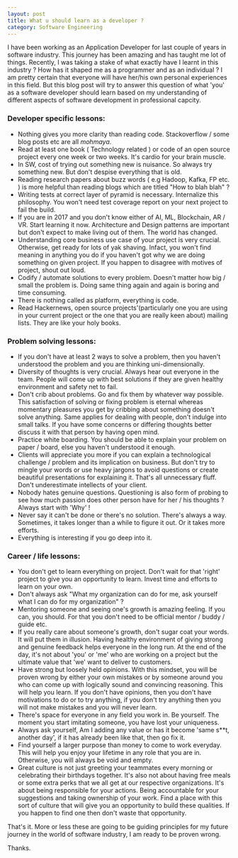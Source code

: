 ```yaml
---
layout: post
title: What u should learn as a developer ?
category: Software Engineering
---
```


I have been working as an Application Developer for last couple of years in software industry. This journey has been amazing and has taught me lot of things. Recently, I was taking a stake of what exactly have I learnt in this industry ? How has it shaped me as a programmer and as an individual ? I am pretty certain that everyone will have her/his own personal experiences in this field. But this blog post will try to answer this question of what 'you' as a software developer should learn based on my understanding of different aspects of software development in professional capcity.
 
### Developer specific lessons:
- Nothing gives you more clarity than reading code. Stackoverflow / some blog posts etc are all _mohmaya_.
- Read at least one book ( Technology related ) or code of an open source project every one week or two weeks. It's cardio for your brain muscle. 
- In SW, cost of trying out something new is nuisance. So always try something new. But don't despise everything that is old.
- Reading research papers about buzz words ( e.g Hadoop, Kafka, FP etc. ) is more helpful than reading blogs which are titled "How to blah blah"  ?
- Writing tests at correct layer of pyramid is necessary. Internalize this philosophy. You won't need test coverage report on your next project to fail the build.
- If you are in 2017 and you don't know either of AI, ML, Blockchain, AR / VR. Start learning it now. Architecture and Design patterns are important but don't expect to make living out of them. The world has changed.
- Understanding core business use case of your project is very crucial. Otherwise, get ready for lots of yak shaving. Infact, you won't find meaning in anything you do if you haven't got why we are doing something on given project. If you happen to disagree with motives of project, shout out loud.
- Codify / automate solutions to every problem. Doesn't matter how big / small the problem is. Doing same thing again and again is boring and time consuming.
- There is nothing called as platform, everything is code.
- Read Hackernews, open source projects'(particularly one you are using in your current project or the one that you are really keen about) mailing lists. They are like your holy books.

### Problem solving lessons:
- If you don't have at least 2 ways to solve a problem, then you haven't understood the problem and you are thinking uni-dimensionally.
- Diversity of thoughts is very crucial. Always hear out everyone in the team. People will come up with best solutions if they are given healthy environment and safety net to fail.
- Don't crib about problems. Go and fix them by whatever way possible. This satisfaction of solving or fixing problem is eternal whereas momentary pleasures you get by cribbing about something doesn't solve anything. Same applies for dealing with people, don't indulge into small talks. If you have some concerns or differing thoughts better discuss it with that person by having open mind.
- Practice white boarding. You should be able to explain your problem on paper / board, else you haven't understood it enough.
- Clients will appreciate you more if you can explain a technological challenge / problem and its implication on business. But don't try to mingle your words or use heavy jargons to avoid questions or create beautiful presentations for explaining it. That's all unnecessary fluff. Don't underestimate intellects of your client. 
- Nobody hates genuine questions. Questioning is also form of probing to see how much passion does other person have for her / his thoughts ? Always start with 'Why' !
- Never say it can't be done or there's no solution. There's always a way. Sometimes, it takes longer than a while to figure it out. Or it takes more efforts.
- Everything is interesting if you go deep into it.

### Career / life lessons:
- You don't get to learn everything on project. Don't wait for that 'right' project to give you an opportunity to learn. Invest time and efforts to learn on your own.
- Don't always ask "What my organization can do for me, ask yourself what I can do for my organization" ?
- Mentoring someone and seeing one's growth is amazing feeling. If you can, you should. For that you don't need to be official mentor / buddy / guide etc.
- If you really care about someone's growth, don't sugar coat your words. It will put them in illusion. Having healthy environment of giving strong and genuine feedback helps everyone in the long run. At the end of the day, it's not about 'you' or 'me' who are working on a project but the ultimate value that 'we' want to deliver to customers.
- Have strong but loosely held opinions. With this mindset, you will be proven wrong by either your own mistakes or by someone around you who can come up with logically sound and convincing reasoning. This will help you learn. If you don't have opinions, then you don't have motivations to do or to try anything, if you don't try anything then you will not make mistakes and you will never learn.
- There's space for everyone in any field you work in. Be yourself. The moment you start imitating someone, you have lost your uniqueness.
- Always ask yourself, Am I adding any value or has it become 'same s**t, another day', if it has already been like that, then go fix it.
- Find yourself a larger purpose than money to come to work everyday. This will help you enjoy your lifetime in any role that you are in. Otherwise, you will always be void and empty.
- Great culture is not just greeting your teammates every morning or celebrating their birthdays together. It's also not about having free meals or some extra perks that we all get at our respective organizations. It's about being responsible for your actions. Being accountable for your suggestions and taking ownership of your work. Find a place with this sort of culture that will give you an opportunity to build these qualities. If you happen to find one then don't waste that opportunity.

That's it. More or less these are going to be guiding principles for my future journey in the world of software industry, I am ready to be proven wrong.

Thanks.
